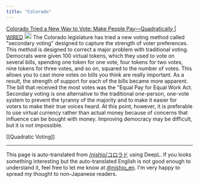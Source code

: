 ```yaml
---
title: "Colorado"
---
```


[Colorado Tried a New Way to Vote: Make People Pay—Quadratically | WIRED](https://www.wired.com/story/colorado-quadratic-voting-experiment/)
<img src='https://scrapbox.io/api/pages/nishio-en/claude/icon' alt='claude.icon' height="19.5"/>
The Colorado legislature has tried a new voting method called "secondary voting" designed to capture the strength of voter preferences. This method is designed to correct a major problem with traditional voting.
Democrats were given 100 virtual tokens, which they used to vote on several bills, spending one token for one vote, four tokens for two votes, nine tokens for three votes, and so on, squared to the number of votes. This allows you to cast more votes on bills you think are really important.
As a result, the strength of support for each of the bills became more apparent. The bill that received the most votes was the "Equal Pay for Equal Work Act.
Secondary voting is one alternative to the traditional one-person, one-vote system to prevent the tyranny of the majority and to make it easier for voters to make their true voices heard. At this point, however, it is preferable to use virtual currency rather than actual money because of concerns that influence can be bought with money. Improving democracy may be difficult, but it is not impossible.

[[Quadratic Voting]]

---
This page is auto-translated from [/nishio/コロラド](https://scrapbox.io/nishio/コロラド) using DeepL. If you looks something interesting but the auto-translated English is not good enough to understand it, feel free to let me know at [@nishio_en](https://twitter.com/nishio_en). I'm very happy to spread my thought to non-Japanese readers.